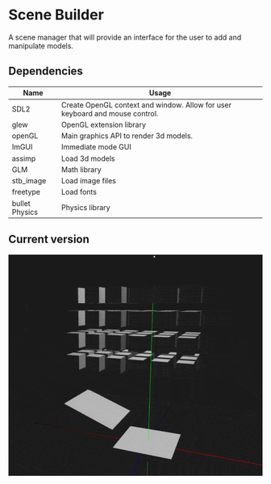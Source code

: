 # Scene Builder
A scene manager that will provide an interface for the user to add and manipulate models.    

## Dependencies
| Name      | Usage                                                                        |
|-----------|------------------------------------------------------------------------------|
| SDL2      | Create OpenGL context and window. Allow for user keyboard and mouse control. |
| glew      | OpenGL extension library                                                     |
| openGL    | Main graphics API to render 3d models.                                       |
| ImGUI     | Immediate mode GUI                                                           |
| assimp    | Load 3d models                                                               |
| GLM       | Math library                                                                 |
| stb_image | Load image files                                                             |
| freetype  | Load fonts                                                                   |
| bullet Physics  | Physics library                                                               |

## Current version
![alt text](scene.gif "Title")